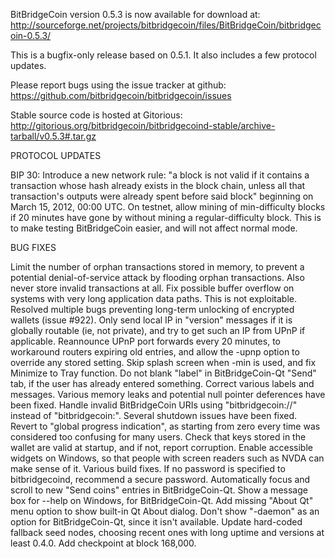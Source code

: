 BitBridgeCoin version 0.5.3 is now available for download at:
http://sourceforge.net/projects/bitbridgecoin/files/BitBridgeCoin/bitbridgecoin-0.5.3/

This is a bugfix-only release based on 0.5.1.
It also includes a few protocol updates.

Please report bugs using the issue tracker at github:
https://github.com/bitbridgecoin/bitbridgecoin/issues

Stable source code is hosted at Gitorious:
http://gitorious.org/bitbridgecoin/bitbridgecoind-stable/archive-tarball/v0.5.3#.tar.gz

PROTOCOL UPDATES

BIP 30: Introduce a new network rule: "a block is not valid if it contains a transaction whose hash already exists in the block chain, unless all that transaction's outputs were already spent before said block" beginning on March 15, 2012, 00:00 UTC.
On testnet, allow mining of min-difficulty blocks if 20 minutes have gone by without mining a regular-difficulty block. This is to make testing BitBridgeCoin easier, and will not affect normal mode.

BUG FIXES

Limit the number of orphan transactions stored in memory, to prevent a potential denial-of-service attack by flooding orphan transactions. Also never store invalid transactions at all.
Fix possible buffer overflow on systems with very long application data paths. This is not exploitable.
Resolved multiple bugs preventing long-term unlocking of encrypted wallets
(issue #922).
Only send local IP in "version" messages if it is globally routable (ie, not private), and try to get such an IP from UPnP if applicable.
Reannounce UPnP port forwards every 20 minutes, to workaround routers expiring old entries, and allow the -upnp option to override any stored setting.
Skip splash screen when -min is used, and fix Minimize to Tray function.
Do not blank "label" in BitBridgeCoin-Qt "Send" tab, if the user has already entered something.
Correct various labels and messages.
Various memory leaks and potential null pointer deferences have been fixed.
Handle invalid BitBridgeCoin URIs using "bitbridgecoin://" instead of "bitbridgecoin:".
Several shutdown issues have been fixed.
Revert to "global progress indication", as starting from zero every time was considered too confusing for many users.
Check that keys stored in the wallet are valid at startup, and if not, report corruption.
Enable accessible widgets on Windows, so that people with screen readers such as NVDA can make sense of it.
Various build fixes.
If no password is specified to bitbridgecoind, recommend a secure password.
Automatically focus and scroll to new "Send coins" entries in BitBridgeCoin-Qt.
Show a message box for --help on Windows, for BitBridgeCoin-Qt.
Add missing "About Qt" menu option to show built-in Qt About dialog.
Don't show "-daemon" as an option for BitBridgeCoin-Qt, since it isn't available.
Update hard-coded fallback seed nodes, choosing recent ones with long uptime and versions at least 0.4.0.
Add checkpoint at block 168,000.
